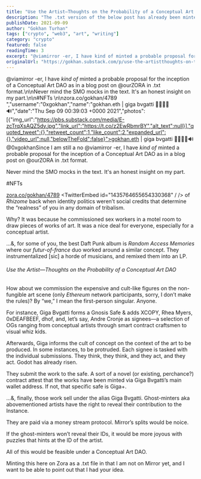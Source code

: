 ```yaml
---
title: "Use the Artist—Thoughts on the Probability of a Conceptual Art DAO"
description: "The .txt version of the below post has already been minted on Zora."
publishDate: 2021-09-09
author: "Gokhan Turhan"
tags: ["crypto", "web3", "art", "writing"]
category: "crypto"
featured: false
readingTime: 3
excerpt: "@viamirror -er, I have kind of minted a probable proposal for the inception of a Conceptual Art DAO as in a blog post on @ourZORA in .txt format.\n\nNever mind the SMO mocks in the text. It's an..."
originalUrl: "https://gokhan.substack.com/p/use-the-artistthoughts-on-the-probability-of-a-conceptual-art-dao"
---
```


@viamirror -er, I have *kind of* minted a probable proposal for the inception of a Conceptual Art DAO as in a blog post on @ourZORA in .txt format.\n\nNever mind the SMO mocks in the text. It's an honest insight on my part.\n\n#NFTs \n\nzora.co/gokhan/4789 ","username":"0xgokhan","name":"gokhan.eth | giga bvgatti 🚀🧬💾🦇🔊","date":"Thu Sep 09 00:39:03 +0000 2021","photos":[{"img_url":"https://pbs.substack.com/media/E-zcTrqXsAQZ5dy.jpg","link_url":"https://t.co/z2EwRbmrBY","alt_text":null}],"quoted_tweet":{},"retweet_count":1,"like_count":2,"expanded_url":{},"video_url":null,"belowTheFold":false}">gokhan.eth | giga bvgatti 🚀🧬💾🦇🔊 @0xgokhanSince I am still a no @viamirror -er, I have *kind of* minted a probable proposal for the inception of a Conceptual Art DAO as in a blog post on @ourZORA in .txt format.

Never mind the SMO mocks in the text. It's an honest insight on my part.

#NFTs

[zora.co/gokhan/4789](https://zora.co/gokhan/4789)
<TwitterEmbed id="1435764655654330368" / /> of *Rhizome* back when identity politics weren’t social credits that determine the “realness” of you in any domain of tribalism.

Why? It was because he commissioned sex workers in a motel room to draw pieces of works of art. It was a nice deal for everyone, especially for a conceptual artist.

…&, for some of you, the best Daft Punk album is *Random Access Memories* where our *futur-of-france* duo worked around a similar concept. They instrumentalized [sic] a horde of musicians, and remixed them into an LP.
[](https://substackcdn.com/image/fetch/f_auto,q_auto:good,fl_progressive:steep/https%3A%2F%2Fbucketeer-e05bbc84-baa3-437e-9518-adb32be77984.s3.amazonaws.com%2Fpublic%2Fimages%2Fc88db012-a558-4928-90e6-93729c4927ca_2498x1240.png)
###### Use the Artist—Thoughts on the Probability of a Conceptual Art DAO

How about we commission the expensive and cult-like figures on the non-fungible art scene (only *Ethereum* network participants, sorry, I don’t make the rules)? By “we,” I mean the first-person singular. Anyone.

For instance, Giga Bvgatti forms a Gnosis Safe & adds XCOPY, Rhea Myers, 0xDEAFBEEF, dhof, and, let’s say, Andre Cronje as signees—a selection of OGs ranging from conceptual artists through smart contract craftsmen to visual whiz kids.

Afterwards, Giga informs the cult of concept on the context of the art to be produced. In some instances, to be protruded. Each signee is tasked with the individual submissions. They think, they think, and they act, and they act. Godot has already risen.

They submit the work to the safe. A sort of a novel (or existing, perchance?) contract attest that the works have been minted via Giga Bvgatti’s main wallet address. If not, that specific safe is Giga+.

…&, finally, those work sell under the alias Giga Bvgatti. Ghost-minters aka abovementioned artists have the right to reveal their contribution to the Instance.

They are paid via a money stream protocol. Mirror’s splits would be noice.

If the ghost-minters won’t reveal their IDs, it would be more joyous with puzzles that hints at the ID of the artist.

All of this would be feasible under a Conceptual Art DAO.

Minting this here on Zora as a .txt file in that I am not on Mirror yet, and I want to be able to point out that I had your idea.